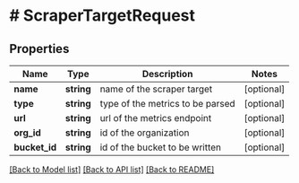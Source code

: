 # # ScraperTargetRequest

## Properties

Name | Type | Description | Notes
------------ | ------------- | ------------- | -------------
**name** | **string** | name of the scraper target | [optional] 
**type** | **string** | type of the metrics to be parsed | [optional] 
**url** | **string** | url of the metrics endpoint | [optional] 
**org_id** | **string** | id of the organization | [optional] 
**bucket_id** | **string** | id of the bucket to be written | [optional] 

[[Back to Model list]](../../README.md#documentation-for-models) [[Back to API list]](../../README.md#documentation-for-api-endpoints) [[Back to README]](../../README.md)



